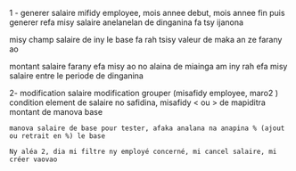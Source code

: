 1 - generer salaire
mifidy employee, mois annee debut, mois annee fin puis generer
refa misy salaire anelanelan de dinganina fa tsy ijanona

misy champ salaire de iny le base fa rah tsisy valeur de maka an ze farany ao

montant salaire farany efa misy ao no alaina de miainga am iny 
rah efa misy salaire entre le periode de dinganina


2- modification salaire
    modification grouper (misafidy employee, maro2 )
    condition
    element de salaire no safidina, misafidy < ou > de mapiditra montant de manova base

    manova salaire de base pour tester, afaka analana na anapina % (ajout ou retrait en %) le base

    Ny aléa 2, dia mi filtre ny employé concerné, mi cancel salaire, mi créer vaovao 


